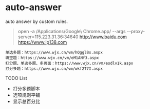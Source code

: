 # auto-answer
auto answer by custom rules.

> open -a /Applications/Google\ Chrome.app/ --args --proxy-server=115.223.31.36:34640 http://www.baidu.com https://www.ip138.com

```text
单选多题：https://www.wjx.cn/vm/hQgglBx.aspx
填空题：https://www.wjx.cn/vm/eM1ANf3.aspx
打分题、单选多题、多页面：https://www.wjx.cn/vm/esdlv1k.aspx
打分多题：https://www.wjx.cn/vm/wkf2T7I.aspx
```

TODO List
+ 打分多题脚本 
+ 选项规则平铺
+ 显示总百分比
